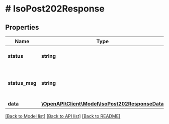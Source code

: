 # # IsoPost202Response

## Properties

Name | Type | Description | Notes
------------ | ------------- | ------------- | -------------
**status** | **string** |  | [optional] [default to 'ok']
**status_msg** | **string** |  | [optional] [default to 'ISO download queued']
**data** | [**\OpenAPI\Client\Model\IsoPost202ResponseData**](IsoPost202ResponseData.md) |  | [optional]

[[Back to Model list]](../../README.md#models) [[Back to API list]](../../README.md#endpoints) [[Back to README]](../../README.md)
